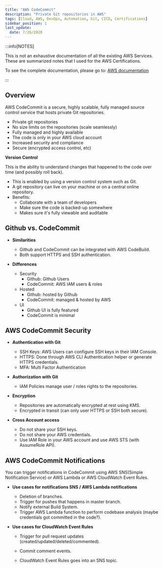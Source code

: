 ```yaml
---
title: "AWS CodeCommit"
description: "Private Git repositories in AWS"
tags: [Cloud, AWS, DevOps, Automation, Git, CICD, Certifications]
sidebar_position: 1
last_update:
  date: 7/26/2020
---
```



:::info[NOTES]

This is not an exhaustive documentation of all the existing AWS Services. These are summarized notes that I used for the AWS Certifications.

To see the complete documentation, please go to: [AWS documentation](https://docs.aws.amazon.com/)

:::



## Overview

AWS CodeCommit is a secure, highly scalable, fully managed source control service that hosts private Git repositories.

- Private git repositories
- No size limits on the repositories (scale seamlessly)
- Fully managed and highly available
- The code is only in your AWS cloud account
- Increased security and compliance
- Secure (encrypted access control, etc)

**Version Control**

This is the ability to understand changes that happened to the code over time (and possibly roll back).

- This is enabled by using a version control system such as Git.
- A git repository can live on your machine or on a central online repository.
- Benefits:
    - Collaborate with a team of developers
    - Make sure the code is backed-up somewhere
    - Makes sure it's fully viewable and auditable

## Github vs. CodeCommit

- **Similarities**

    - Github and CodeCommit can be integrated with AWS CodeBuild.
    - Both support HTTPS and SSH authentication.

- **Differences**

    - Security
        - Github: Github Users
        - CodeCommit: AWS IAM users & roles
    - Hosted
        - Github: hosted by Github
        - CodeCommit: managed & hosted by AWS
    - UI
        - Github UI is fully featured
        - CodeCommit is minimal

## AWS CodeCommit Security

- **Authentication with Git**
    - SSH Keys: AWS Users can configure SSH keys in their IAM Console.
    - HTTPS: Done through AWS CLI Authentication helper or generate HTTPS credentials.
    - MFA: Multi Factor Authentication

- **Authorization with Git**
    - IAM Policies manage user / roles rights to the repositories.

- **Encryption**
    - Repositories are automatically encrypted at rest using KMS.
    - Encrypted in transit (can only user HTTPS or SSH  both secure).

- **Cross Account access**
    - Do not share your SSH keys.
    - Do not share your AWS credentials.
    - Use IAM Role in your AWS account and use AWS STS (with AssumeRole API). 

## AWS CodeCommit Notifications

You can trigger notifications in CodeCommit using AWS SNS(Simple Notification Service) or AWS Lambda or AWS CloudWatch Event Rules.

- **Use cases for notifications SNS / AWS Lambda notifications**
    - Deletion of branches.
    - Trigger for pushes that happens in master branch.
    - Notify external Build System.
    - Trigger AWS Lambda function to perform codebase analysis (maybe credentials got committed in the code?).

- **Use cases for CloudWatch Event Rules**
    - Trigger for pull request updates (created/updated/deleted/commented).
    - Commit comment events.
 
  - CloudWatch Event Rules goes into an SNS topic.
